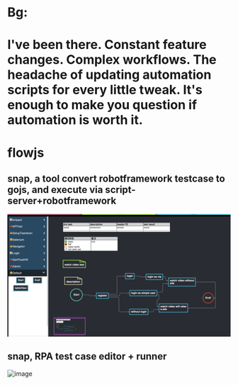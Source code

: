 # Bg:
# I've been there. Constant feature changes. Complex workflows. The headache of updating automation scripts for every little tweak. It's enough to make you question if automation is worth it.

# flowjs

## snap, a tool convert robotframework testcase to gojs, and execute via script-server+robotframework

![Image Info](./glance.png "glance.png.png")


## snap, RPA test case editor + runner
![image](https://github.com/user-attachments/assets/bdc8bb33-ef07-4a61-ae9c-391c20222e9b)
